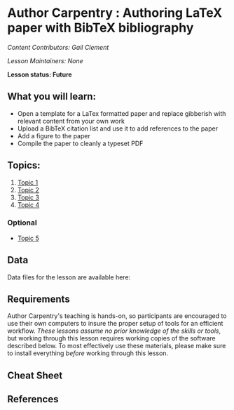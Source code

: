 Author Carpentry : Authoring LaTeX paper with BibTeX bibliography
=======

*Content Contributors: Gail Clement*

*Lesson Maintainers: None*

**Lesson status: Future**

## What you will learn:
- Open a template for a LaTex formatted paper and replace gibberish with
  relevant content from your own work
- Upload a BibTeX citation list and use it to add references to the paper
- Add a figure to the paper 
- Compile the paper to cleanly a typeset PDF

## Topics:

1. [Topic 1](00-getting-started.html)
2. [Topic 2](01-working-with-openrefine.html)
3. [Topic 3](02-scripts.html)
4. [Topic 4](03-save-export.html)

### Optional
- [Topic 5](04-services.html)

## Data

Data files for the lesson are available here: 

## Requirements

Author Carpentry's teaching is hands-on, so participants are encouraged to use
their own computers to insure the proper setup of tools for an efficient
workflow.
*These lessons assume no prior knowledge of the skills or tools*, but working
through this lesson requires working copies of the software described below.
To most effectively use these materials, please make sure to install everything
*before* working through this lesson. 

## Cheat Sheet

## References

                   
